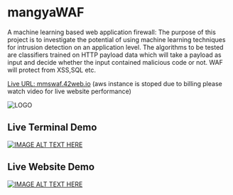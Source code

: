 # mangyaWAF
A machine learning based web application firewall: The purpose of this project is to investigate the potential of using machine learning techniques for intrusion detection on an application level. The algorithms to be tested are classifiers trained on HTTP payload data which will take a payload as input and decide whether the input contained malicious code or not. WAF will protect from XSS,SQL etc.


[Live URL: mmswaf.42web.io](http://mmswaf.42web.io/) (aws instance is stoped due to billing please watch video for live website performance)

![LOGO](https://trello-attachments.s3.amazonaws.com/5ece025bcb3b518bfaadb7d8/5ece025bcb3b518bfaadb808/8469567a22c4df75184512f8aed585a2/mmflogo.PNG)

## Live Terminal Demo


[![IMAGE ALT TEXT HERE](https://img.youtube.com/vi/6K6BYlsK4TQ/0.jpg)](https://www.youtube.com/watch?v=6K6BYlsK4TQ)


## Live Website Demo


[![IMAGE ALT TEXT HERE](https://img.youtube.com/vi/ScP6AzHBWHM/0.jpg)](https://www.youtube.com/watch?v=ScP6AzHBWHM)

